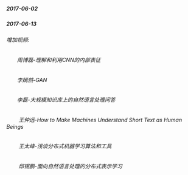 ##### 2017-06-02 #####

##### 2017-06-13 #####

###### 增加视频: #####

###### &emsp;&emsp;周博磊-理解和利用CNN的内部表征 ######

###### &emsp;&emsp;李嫣然-GAN ######

###### &emsp;&emsp;李磊-大规模知识库上的自然语言处理问答 ######

###### &emsp;&emsp; 王仲远-How to Make Machines Understand Short Text as Human Beings ######

###### &emsp;&emsp; 王太峰-浅谈分布式机器学习算法和工具 ######

###### &emsp;&emsp; 邱锡鹏-面向自然语言处理的分布式表示学习 ######


